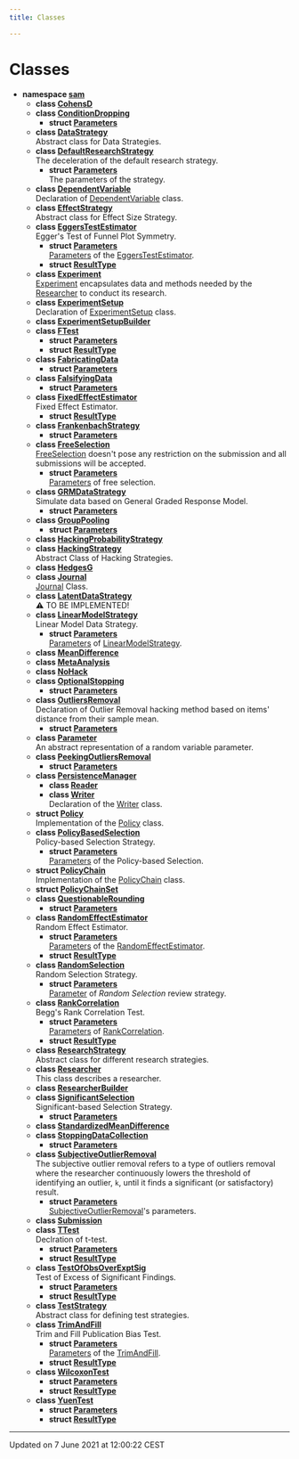 ```yaml
---
title: Classes

---
```


# Classes




* **namespace [sam](/doxygen/Namespaces/namespacesam/)** 
    * **class [CohensD](/doxygen/Classes/classsam_1_1_cohens_d/)** 
    * **class [ConditionDropping](/doxygen/Classes/classsam_1_1_condition_dropping/)** 
        * **struct [Parameters](/doxygen/Classes/structsam_1_1_condition_dropping_1_1_parameters/)** 
    * **class [DataStrategy](/doxygen/Classes/classsam_1_1_data_strategy/)** <br>Abstract class for Data Strategies. 
    * **class [DefaultResearchStrategy](/doxygen/Classes/classsam_1_1_default_research_strategy/)** <br>The deceleration of the default research strategy. 
        * **struct [Parameters](/doxygen/Classes/structsam_1_1_default_research_strategy_1_1_parameters/)** <br>The parameters of the strategy. 
    * **class [DependentVariable](/doxygen/Classes/classsam_1_1_dependent_variable/)** <br>Declaration of [DependentVariable]() class. 
    * **class [EffectStrategy](/doxygen/Classes/classsam_1_1_effect_strategy/)** <br>Abstract class for Effect Size Strategy. 
    * **class [EggersTestEstimator](/doxygen/Classes/classsam_1_1_eggers_test_estimator/)** <br>Egger's Test of Funnel Plot Symmetry. 
        * **struct [Parameters](/doxygen/Classes/structsam_1_1_eggers_test_estimator_1_1_parameters/)** <br>[Parameters]() of the [EggersTestEstimator](/doxygen/Classes/classsam_1_1_eggers_test_estimator/). 
        * **struct [ResultType](/doxygen/Classes/structsam_1_1_eggers_test_estimator_1_1_result_type/)** 
    * **class [Experiment](/doxygen/Classes/classsam_1_1_experiment/)** <br>[Experiment]() encapsulates data and methods needed by the [Researcher]() to conduct its research. 
    * **class [ExperimentSetup](/doxygen/Classes/classsam_1_1_experiment_setup/)** <br>Declaration of [ExperimentSetup]() class. 
    * **class [ExperimentSetupBuilder](/doxygen/Classes/classsam_1_1_experiment_setup_builder/)** 
    * **class [FTest](/doxygen/Classes/classsam_1_1_f_test/)** 
        * **struct [Parameters](/doxygen/Classes/structsam_1_1_f_test_1_1_parameters/)** 
        * **struct [ResultType](/doxygen/Classes/structsam_1_1_f_test_1_1_result_type/)** 
    * **class [FabricatingData](/doxygen/Classes/classsam_1_1_fabricating_data/)** 
        * **struct [Parameters](/doxygen/Classes/structsam_1_1_fabricating_data_1_1_parameters/)** 
    * **class [FalsifyingData](/doxygen/Classes/classsam_1_1_falsifying_data/)** 
        * **struct [Parameters](/doxygen/Classes/structsam_1_1_falsifying_data_1_1_parameters/)** 
    * **class [FixedEffectEstimator](/doxygen/Classes/classsam_1_1_fixed_effect_estimator/)** <br>Fixed Effect Estimator. 
        * **struct [ResultType](/doxygen/Classes/structsam_1_1_fixed_effect_estimator_1_1_result_type/)** 
    * **class [FrankenbachStrategy](/doxygen/Classes/classsam_1_1_frankenbach_strategy/)** 
        * **struct [Parameters](/doxygen/Classes/structsam_1_1_frankenbach_strategy_1_1_parameters/)** 
    * **class [FreeSelection](/doxygen/Classes/classsam_1_1_free_selection/)** <br>[FreeSelection]() doesn't pose any restriction on the submission and all submissions will be accepted. 
        * **struct [Parameters](/doxygen/Classes/structsam_1_1_free_selection_1_1_parameters/)** <br>[Parameters]() of free selection. 
    * **class [GRMDataStrategy](/doxygen/Classes/classsam_1_1_g_r_m_data_strategy/)** <br>Simulate data based on General Graded Response Model. 
        * **struct [Parameters](/doxygen/Classes/structsam_1_1_g_r_m_data_strategy_1_1_parameters/)** 
    * **class [GroupPooling](/doxygen/Classes/classsam_1_1_group_pooling/)** 
        * **struct [Parameters](/doxygen/Classes/structsam_1_1_group_pooling_1_1_parameters/)** 
    * **class [HackingProbabilityStrategy](/doxygen/Classes/classsam_1_1_hacking_probability_strategy/)** 
    * **class [HackingStrategy](/doxygen/Classes/classsam_1_1_hacking_strategy/)** <br>Abstract Class of Hacking Strategies. 
    * **class [HedgesG](/doxygen/Classes/classsam_1_1_hedges_g/)** 
    * **class [Journal](/doxygen/Classes/classsam_1_1_journal/)** <br>[Journal]() Class. 
    * **class [LatentDataStrategy](/doxygen/Classes/classsam_1_1_latent_data_strategy/)** <br>⚠️ TO BE IMPLEMENTED! 
    * **class [LinearModelStrategy](/doxygen/Classes/classsam_1_1_linear_model_strategy/)** <br>Linear Model Data Strategy. 
        * **struct [Parameters](/doxygen/Classes/structsam_1_1_linear_model_strategy_1_1_parameters/)** <br>[Parameters]() of [LinearModelStrategy](/doxygen/Classes/classsam_1_1_linear_model_strategy/). 
    * **class [MeanDifference](/doxygen/Classes/classsam_1_1_mean_difference/)** 
    * **class [MetaAnalysis](/doxygen/Classes/classsam_1_1_meta_analysis/)** 
    * **class [NoHack](/doxygen/Classes/classsam_1_1_no_hack/)** 
    * **class [OptionalStopping](/doxygen/Classes/classsam_1_1_optional_stopping/)** 
        * **struct [Parameters](/doxygen/Classes/structsam_1_1_optional_stopping_1_1_parameters/)** 
    * **class [OutliersRemoval](/doxygen/Classes/classsam_1_1_outliers_removal/)** <br>Declaration of Outlier Removal hacking method based on items' distance from their sample mean. 
        * **struct [Parameters](/doxygen/Classes/structsam_1_1_outliers_removal_1_1_parameters/)** 
    * **class [Parameter](/doxygen/Classes/classsam_1_1_parameter/)** <br>An abstract representation of a random variable parameter. 
    * **class [PeekingOutliersRemoval](/doxygen/Classes/classsam_1_1_peeking_outliers_removal/)** 
        * **struct [Parameters](/doxygen/Classes/structsam_1_1_peeking_outliers_removal_1_1_parameters/)** 
    * **class [PersistenceManager](/doxygen/Classes/classsam_1_1_persistence_manager/)** 
        * **class [Reader](/doxygen/Classes/classsam_1_1_persistence_manager_1_1_reader/)** 
        * **class [Writer](/doxygen/Classes/classsam_1_1_persistence_manager_1_1_writer/)** <br>Declaration of the [Writer]() class. 
    * **struct [Policy](/doxygen/Classes/structsam_1_1_policy/)** <br>Implementation of the [Policy]() class. 
    * **class [PolicyBasedSelection](/doxygen/Classes/classsam_1_1_policy_based_selection/)** <br>Policy-based Selection Strategy. 
        * **struct [Parameters](/doxygen/Classes/structsam_1_1_policy_based_selection_1_1_parameters/)** <br>[Parameters]() of the Policy-based Selection. 
    * **struct [PolicyChain](/doxygen/Classes/structsam_1_1_policy_chain/)** <br>Implementation of the [PolicyChain]() class. 
    * **struct [PolicyChainSet](/doxygen/Classes/structsam_1_1_policy_chain_set/)** 
    * **class [QuestionableRounding](/doxygen/Classes/classsam_1_1_questionable_rounding/)** 
        * **struct [Parameters](/doxygen/Classes/structsam_1_1_questionable_rounding_1_1_parameters/)** 
    * **class [RandomEffectEstimator](/doxygen/Classes/classsam_1_1_random_effect_estimator/)** <br>Random Effect Estimator. 
        * **struct [Parameters](/doxygen/Classes/structsam_1_1_random_effect_estimator_1_1_parameters/)** <br>[Parameters]() of the [RandomEffectEstimator](/doxygen/Classes/classsam_1_1_random_effect_estimator/). 
        * **struct [ResultType](/doxygen/Classes/structsam_1_1_random_effect_estimator_1_1_result_type/)** 
    * **class [RandomSelection](/doxygen/Classes/classsam_1_1_random_selection/)** <br>Random Selection Strategy. 
        * **struct [Parameters](/doxygen/Classes/structsam_1_1_random_selection_1_1_parameters/)** <br>[Parameter](/doxygen/Classes/classsam_1_1_parameter/) of _Random Selection_ review strategy. 
    * **class [RankCorrelation](/doxygen/Classes/classsam_1_1_rank_correlation/)** <br>Begg's Rank Correlation Test. 
        * **struct [Parameters](/doxygen/Classes/structsam_1_1_rank_correlation_1_1_parameters/)** <br>[Parameters]() of [RankCorrelation](/doxygen/Classes/classsam_1_1_rank_correlation/). 
        * **struct [ResultType](/doxygen/Classes/structsam_1_1_rank_correlation_1_1_result_type/)** 
    * **class [ResearchStrategy](/doxygen/Classes/classsam_1_1_research_strategy/)** <br>Abstract class for different research strategies. 
    * **class [Researcher](/doxygen/Classes/classsam_1_1_researcher/)** <br>This class describes a researcher. 
    * **class [ResearcherBuilder](/doxygen/Classes/classsam_1_1_researcher_builder/)** 
    * **class [SignificantSelection](/doxygen/Classes/classsam_1_1_significant_selection/)** <br>Significant-based Selection Strategy. 
        * **struct [Parameters](/doxygen/Classes/structsam_1_1_significant_selection_1_1_parameters/)** 
    * **class [StandardizedMeanDifference](/doxygen/Classes/classsam_1_1_standardized_mean_difference/)** 
    * **class [StoppingDataCollection](/doxygen/Classes/classsam_1_1_stopping_data_collection/)** 
        * **struct [Parameters](/doxygen/Classes/structsam_1_1_stopping_data_collection_1_1_parameters/)** 
    * **class [SubjectiveOutlierRemoval](/doxygen/Classes/classsam_1_1_subjective_outlier_removal/)** <br>The subjective outlier removal refers to a type of outliers removal where the researcher continuously lowers the threshold of identifying an outlier, `k`, until it finds a significant (or satisfactory) result. 
        * **struct [Parameters](/doxygen/Classes/structsam_1_1_subjective_outlier_removal_1_1_parameters/)** <br>[SubjectiveOutlierRemoval](/doxygen/Classes/classsam_1_1_subjective_outlier_removal/)'s parameters. 
    * **class [Submission](/doxygen/Classes/classsam_1_1_submission/)** 
    * **class [TTest](/doxygen/Classes/classsam_1_1_t_test/)** <br>Declration of t-test. 
        * **struct [Parameters](/doxygen/Classes/structsam_1_1_t_test_1_1_parameters/)** 
        * **struct [ResultType](/doxygen/Classes/structsam_1_1_t_test_1_1_result_type/)** 
    * **class [TestOfObsOverExptSig](/doxygen/Classes/classsam_1_1_test_of_obs_over_expt_sig/)** <br>Test of Excess of Significant Findings. 
        * **struct [Parameters](/doxygen/Classes/structsam_1_1_test_of_obs_over_expt_sig_1_1_parameters/)** 
        * **struct [ResultType](/doxygen/Classes/structsam_1_1_test_of_obs_over_expt_sig_1_1_result_type/)** 
    * **class [TestStrategy](/doxygen/Classes/classsam_1_1_test_strategy/)** <br>Abstract class for defining test strategies. 
    * **class [TrimAndFill](/doxygen/Classes/classsam_1_1_trim_and_fill/)** <br>Trim and Fill Publication Bias Test. 
        * **struct [Parameters](/doxygen/Classes/structsam_1_1_trim_and_fill_1_1_parameters/)** <br>[Parameters]() of the [TrimAndFill](/doxygen/Classes/classsam_1_1_trim_and_fill/). 
        * **struct [ResultType](/doxygen/Classes/structsam_1_1_trim_and_fill_1_1_result_type/)** 
    * **class [WilcoxonTest](/doxygen/Classes/classsam_1_1_wilcoxon_test/)** 
        * **struct [Parameters](/doxygen/Classes/structsam_1_1_wilcoxon_test_1_1_parameters/)** 
        * **struct [ResultType](/doxygen/Classes/structsam_1_1_wilcoxon_test_1_1_result_type/)** 
    * **class [YuenTest](/doxygen/Classes/classsam_1_1_yuen_test/)** 
        * **struct [Parameters](/doxygen/Classes/structsam_1_1_yuen_test_1_1_parameters/)** 
        * **struct [ResultType](/doxygen/Classes/structsam_1_1_yuen_test_1_1_result_type/)** 



-------------------------------

Updated on  7 June 2021 at 12:00:22 CEST

